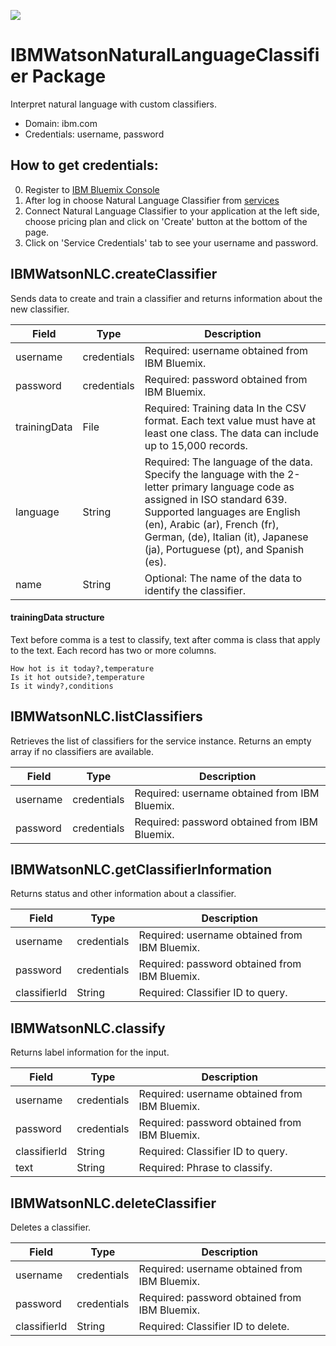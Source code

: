 [![](https://scdn.rapidapi.com/RapidAPI_banner.png)](https://rapidapi.com/package/IBMWatsonNLC/functions?utm_source=RapidAPIGitHub_IBMWatsonNLCFunctions&utm_medium=button&utm_content=RapidAPI_GitHub)

# IBMWatsonNaturalLanguageClassifier Package
Interpret natural language with custom classifiers.
* Domain: ibm.com
* Credentials: username, password

## How to get credentials: 
0. Register to [IBM Bluemix Console](https://console.ng.bluemix.net/registration/) 
1. After log in choose Natural Language Classifier from [services](https://console.ng.bluemix.net/catalog/?category=watson)
2. Connect Natural Language Classifier to your application at the left side, choose pricing plan and click on 'Create' button at the bottom of the page.
3. Click on 'Service Credentials' tab to see your username and password.

## IBMWatsonNLC.createClassifier
Sends data to create and train a classifier and returns information about the new classifier.

| Field       | Type       | Description
|-------------|------------|----------
| username    | credentials| Required: username obtained from IBM Bluemix.
| password    | credentials| Required: password obtained from IBM Bluemix.
| trainingData| File       | Required: Training data In the CSV format. Each text value must have at least one class. The data can include up to 15,000 records.
| language    | String     | Required: The language of the data. Specify the language with the 2-letter primary language code as assigned in ISO standard 639. Supported languages are English (en), Arabic (ar), French (fr), German, (de), Italian (it), Japanese (ja), Portuguese (pt), and Spanish (es).
| name        | String     | Optional: The name of the data to identify the classifier.

#### trainingData structure
Text before comma is a test to classify, text after comma is class that apply to the text. Each record has two or more columns.
```
How hot is it today?,temperature
Is it hot outside?,temperature
Is it windy?,conditions
```

## IBMWatsonNLC.listClassifiers
Retrieves the list of classifiers for the service instance. Returns an empty array if no classifiers are available.

| Field   | Type       | Description
|---------|------------|----------
| username| credentials| Required: username obtained from IBM Bluemix.
| password| credentials| Required: password obtained from IBM Bluemix.


## IBMWatsonNLC.getClassifierInformation
Returns status and other information about a classifier.

| Field       | Type       | Description
|-------------|------------|----------
| username    | credentials| Required: username obtained from IBM Bluemix.
| password    | credentials| Required: password obtained from IBM Bluemix.
| classifierId| String     | Required: Classifier ID to query.


## IBMWatsonNLC.classify
Returns label information for the input.

| Field       | Type       | Description
|-------------|------------|----------
| username    | credentials| Required: username obtained from IBM Bluemix.
| password    | credentials| Required: password obtained from IBM Bluemix.
| classifierId| String     | Required: Classifier ID to query.
| text        | String     | Required: Phrase to classify.


## IBMWatsonNLC.deleteClassifier
Deletes a classifier.

| Field       | Type       | Description
|-------------|------------|----------
| username    | credentials| Required: username obtained from IBM Bluemix.
| password    | credentials| Required: password obtained from IBM Bluemix.
| classifierId| String     | Required: Classifier ID to delete.

